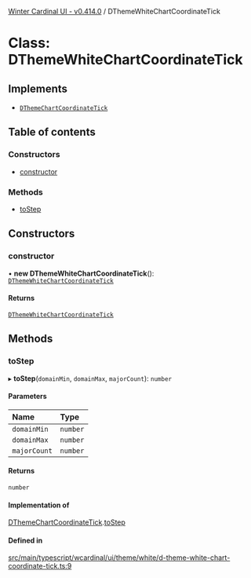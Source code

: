 [Winter Cardinal UI - v0.414.0](../index.md) / DThemeWhiteChartCoordinateTick

# Class: DThemeWhiteChartCoordinateTick

## Implements

- [`DThemeChartCoordinateTick`](../interfaces/DThemeChartCoordinateTick.md)

## Table of contents

### Constructors

- [constructor](DThemeWhiteChartCoordinateTick.md#constructor)

### Methods

- [toStep](DThemeWhiteChartCoordinateTick.md#tostep)

## Constructors

### constructor

• **new DThemeWhiteChartCoordinateTick**(): [`DThemeWhiteChartCoordinateTick`](DThemeWhiteChartCoordinateTick.md)

#### Returns

[`DThemeWhiteChartCoordinateTick`](DThemeWhiteChartCoordinateTick.md)

## Methods

### toStep

▸ **toStep**(`domainMin`, `domainMax`, `majorCount`): `number`

#### Parameters

| Name | Type |
| :------ | :------ |
| `domainMin` | `number` |
| `domainMax` | `number` |
| `majorCount` | `number` |

#### Returns

`number`

#### Implementation of

[DThemeChartCoordinateTick](../interfaces/DThemeChartCoordinateTick.md).[toStep](../interfaces/DThemeChartCoordinateTick.md#tostep)

#### Defined in

[src/main/typescript/wcardinal/ui/theme/white/d-theme-white-chart-coordinate-tick.ts:9](https://github.com/winter-cardinal/winter-cardinal-ui/blob/v0.414.0/src/main/typescript/wcardinal/ui/theme/white/d-theme-white-chart-coordinate-tick.ts#L9)
